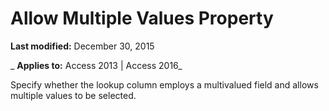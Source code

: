
# Allow Multiple Values Property

 **Last modified:** December 30, 2015

 _ **Applies to:** Access 2013 | Access 2016_

Specify whether the lookup column employs a multivalued field and allows multiple values to be selected.


